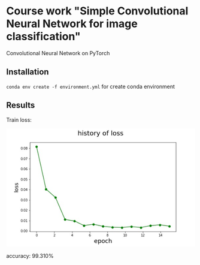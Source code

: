 # Course work "Simple Convolutional Neural Network for image classification"
Convolutional Neural Network on PyTorch

## Installation
`conda env create -f environment.yml` for create conda environment

## Results
Train loss:

![train loss](https://github.com/pheepa/mnist-cnn/blob/master/loss.jpg)

accuracy: 99.310%
